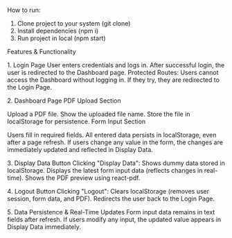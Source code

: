 How to run:
1. Clone project to your system (git clone)
2. Install dependencies (npm i)
3. Run project in local (npm start)

Features & Functionality

1️. Login Page
User enters credentials and logs in.
After successful login, the user is redirected to the Dashboard page.
Protected Routes: Users cannot access the Dashboard without logging in. If they try, they are redirected to the Login Page.

2️. Dashboard Page
PDF Upload Section

Upload a PDF file.
Show the uploaded file name.
Store the file in localStorage for persistence.
Form Input Section

Users fill in required fields.
All entered data persists in localStorage, even after a page refresh.
If users change any value in the form, the changes are immediately updated and reflected in Display Data.

3️. Display Data Button
Clicking "Display Data":
Shows dummy data stored in localStorage.
Displays the latest form input data (reflects changes in real-time).
Shows the PDF preview using react-pdf.

4️. Logout Button
Clicking "Logout":
Clears localStorage (removes user session, form data, and PDF).
Redirects the user back to the Login Page.

5️. Data Persistence & Real-Time Updates
Form input data remains in text fields after refresh.
If users modify any input, the updated value appears in Display Data immediately.









